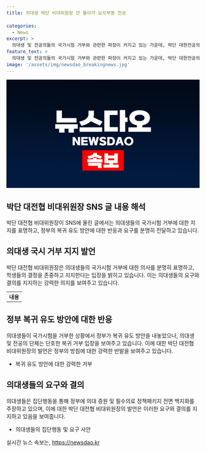```yaml
---
title: 의대생 박단 비대위원장 안 돌아가 요지부동 전공

categories:
  - News
excerpt: >
  의대생 및 전공의들의 국가시험 거부와 관련한 파장이 커지고 있는 가운데, 박단 대한전공의협의회 비상대책위원장이 자신의 페이스북에 글을 올려 이들의 결정을 존중하며 지지한다고 밝혔다. 최근 정부의 복귀 유도 방안에 대한 응님으로, 95.5%의 의대생이 국시 응시를 거부한 결과가 나왔으며, 정부의 복귀 유도책에 대한 대응은 미미한 것으로 보인다. 이에 대한의과대학 및 의학전문대학원학생협회는 정부에 증원 및 정책패키지 전면 백지화를 요구하고 있다.
feature_text: >
  의대생 및 전공의들의 국가시험 거부와 관련한 파장이 커지고 있는 가운데, 박단 대한전공의협의회 비상대책위원장이 자신의 페이스북에 글을 올려 이들의 결정을 존중하며 지지한다고 밝혔다. 최근 정부의 복귀 유도 방안에 대한 응님으로, 95.5%의 의대생이 국시 응시를 거부한 결과가 나왔으며, 정부의 복귀 유도책에 대한 대응은 미미한 것으로 보인다. 이에 대한의과대학 및 의학전문대학원학생협회는 정부에 증원 및 정책패키지 전면 백지화를 요구하고 있다.
image: '/assets/img/newsdao_breakingnews.jpg'
---
```


<p><img src="/assets/img/newsdao_breakingnews.jpg" alt="ontimetimes 속보" /></p>

<h2 data-ke-size="size26">박단 대전협 비대위원장 SNS 글 내용 해석</h2>

<p data-ke-size="size16">박단 대전협 비대위원장이 SNS에 올린 글에서는 의대생들의 국가시험 거부에 대한 지지를 표명하고, 정부의 복귀 유도 방안에 대한 반응과 요구를 분명히 전달하고 있습니다.</p>

<h2 data-ke-size="size26">의대생 국시 거부 지지 발언</h2>

<p data-ke-size="size16">박단 대전협 비대위원장은 의대생들의 국가시험 거부에 대한 의사를 분명히 표명하고, 학생들의 결정을 존중하고 지지한다는 입장을 밝히고 있습니다. 이는 의대생들의 요구와 결의를 지지하는 강력한 의지를 보여주고 있습니다.</p>

<table>
    <tr>
        <td style="text-align: center; height: 17px;"><b>내용</b></td>
    </tr>
</table>

<h2 data-ke-size="size26">정부 복귀 유도 방안에 대한 반응</h2>

<p data-ke-size="size16">의대생들이 국가시험을 거부한 상황에서 정부가 복귀 유도 방안을 내놓았으나, 의대생 및 전공의 단체는 단호한 복귀 거부 입장을 보여주고 있습니다. 이에 대한 박단 대전협 비대위원장의 발언은 정부의 방침에 대한 강력한 반발을 보여주고 있습니다.</p>

<ul>
    <li>복귀 유도 방안에 대한 강력한 거부</li>
</ul>

<h2 data-ke-size="size26">의대생들의 요구와 결의</h2>

<p data-ke-size="size16">의대생들은 집단행동을 통해 정부에 의대 증원 및 필수의료 정책패키지 전면 백지화를 주장하고 있으며, 이에 대한 박단 대전협 비대위원장의 발언은 이러한 요구와 결의를 지지하고 있음을 보여줍니다.</p>

<ul>
    <li>의대생들의 집단행동 및 요구 사안</li>
</ul>
실시간 뉴스 속보는, <a href="https://newsdao.kr" rel="dofollow">https://newsdao.kr</a>


